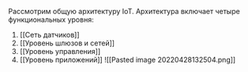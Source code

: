 Рассмотрим общую архитектуру IoT. Архитектура включает четыре функциональных уровня:
1. [[Сеть датчиков]]
2. [[Уровень шлюзов и сетей]]
3. [[Уровень управления]]
4. [[Уровень приложений]]
![[Pasted image 20220428132504.png]]